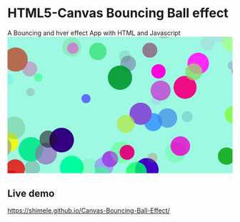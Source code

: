 # HTML5-Canvas Bouncing Ball effect
A Bouncing and hver effect App with HTML and Javascript
![alt text](https://github.com/Shimele/Bounce-Hover-Effect/blob/master/balls.png)

## Live demo

https://shimele.github.io/Canvas-Bouncing-Ball-Effect/
